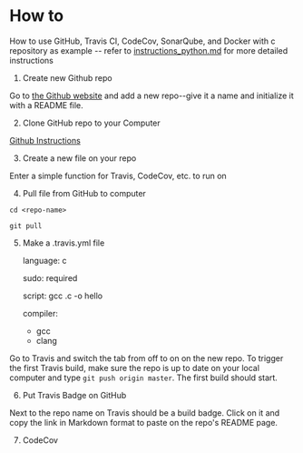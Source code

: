 # How to
How to use GitHub, Travis CI, CodeCov, SonarQube, and Docker with c repository as example -- refer to [instructions_python.md](https://github.com/laurelmcintyre/documentation/blob/gh-pages/instructions_python.md) for more detailed instructions

1. Create new Github repo

Go to [the Github website](github.com/join) and add a new repo--give it a name and initialize it with a README file.

2. Clone GitHub repo to your Computer

[Github Instructions](https://help.github.com/articles/cloning-a-repository/)

3. Create a new file on your repo

Enter a simple function for Travis, CodeCov, etc. to run on

4. Pull file from GitHub to computer

`cd <repo-name>`

`git pull`

5. Make a .travis.yml file 

    language: c
    
    sudo: required
    
    script: gcc <file-name>.c -o hello
    
    compiler:
      - gcc
      - clang
    
Go to Travis and switch the tab from off to on on the new repo. To trigger the first Travis build, make sure the repo is up to date on your local computer and type `git push origin master`. The first build should start.

6. Put Travis Badge on GitHub

Next to the repo name on Travis should be a build badge. Click on it and copy the link in Markdown format to paste on the repo's README page.

7. CodeCov
